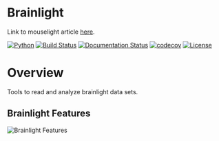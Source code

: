 # Brainlight
Link to mouselight article [here](https://www.hhmi.org/news/mouselight-project-maps-1000-neurons-and-counting-in-the-mouse-brain).

[![Python](https://img.shields.io/badge/python-3.6-blue.svg)]()
[![Build Status](https://travis-ci.com/neurodata/brainlight.svg?branch=master)](https://travis-ci.com/neurodata/brainlight)
[![Documentation Status](https://readthedocs.org/projects/brainlight/badge/?version=latest)](https://brainlight.readthedocs.io/en/latest/?badge=latest)
[![codecov](https://codecov.io/gh/neurodata/brainlight/branch/master/graph/badge.svg)](https://codecov.io/gh/neurodata/brainlight)
[![License](https://img.shields.io/badge/License-Apache%202.0-blue.svg)](https://opensource.org/licenses/Apache-2.0)

# Overview
Tools to read and analyze brainlight data sets.

## Brainlight Features
![Brainlight Features](https://raw.githubusercontent.com/neurodata/brainlight/diagram/Brainlight.png)
